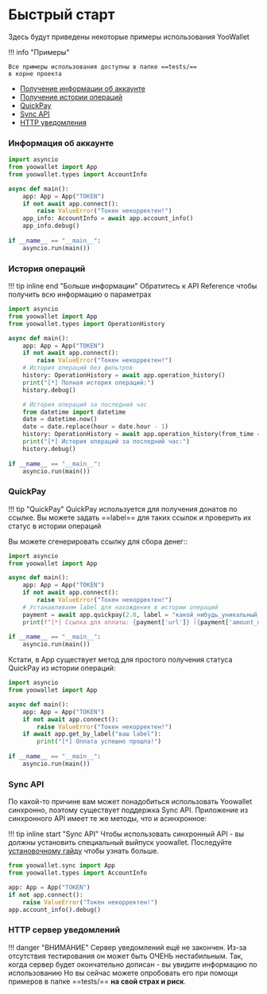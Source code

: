 # Быстрый старт 

Здесь будут приведены некоторые примеры использования YooWallet

!!! info "Примеры"
    
    Все примеры использования доступны в папке ==tests/==
    в корне проекта

- [Получение информации об аккаунте](#_2)
- [Получение истории операций](#_3)
- [QuickPay](#quickpay)
- [Sync API](#sync-api)
- [HTTP уведомления](#http)

### Информация об аккаунте
```python
import asyncio
from yoowallet import App
from yoowallet.types import AccountInfo

async def main(): 
    app: App = App("TOKEN")
    if not await app.connect():
        raise ValueError("Токен некорректен!")
    app_info: AccountInfo = await app.account_info()
    app_info.debug()
    
if __name__ == "__main__":
    asyncio.run(main())
```

### История операций

!!! tip inline end "Больше информации"
    Обратитесь к API Reference чтобы получить
    всю информацию о параметрах

```python
import asyncio
from yoowallet import App
from yoowallet.types import OperationHistory

async def main(): 
    app: App = App("TOKEN")
    if not await app.connect():
        raise ValueError("Токен некорректен!")
    # История операций без фильтров
    history: OperationHistory = await app.operation_history()
    print("[*] Полная история операций:")
    history.debug()

    # История операций за последний час
    from datetime import datetime
    date = datetime.now()
    date = date.replace(hour = date.hour - 1)
    history: OperationHistory = await app.operation_history(from_time = date)
    print("[*] История операций за последний час:")
    history.debug()
    
if __name__ == "__main__":
    asyncio.run(main())
```

### QuickPay

!!! tip "QuickPay"
    QuickPay используется для получения донатов
    по ссылке. Вы можете задать ==label== для таких ссылок
    и проверить их статус в истории операций

Вы можете сгенерировать ссылку для сбора денег::
```python
import asyncio
from yoowallet import App

async def main(): 
    app: App = App("TOKEN")
    if not await app.connect():
        raise ValueError("Токен некорректен!")
    # Устанавливаем label для нахождения в истории операций
    payment = await app.quickpay(2.0, label = "какой_нибудь_уникальный_id")
    print(f"[*] Ссылка для оплаты: {payment['url']} ({payment['amount_due']} руб. будет получено)")
    
if __name__ == "__main__":
    asyncio.run(main())
```

Кстати, в App существует метод для простого
получения статуса QuickPay из истории операций:
```python
import asyncio
from yoowallet import App

async def main(): 
    app: App = App("TOKEN")
    if not await app.connect():
        raise ValueError("Токен некорректен!")
    if await app.get_by_label("ваш label"):
        print("[*] Оплата успешно прошла!")
    
if __name__ == "__main__":
    asyncio.run(main())
```

### Sync API
По какой-то причине вам может понадобиться использовать
Yoowallet синхронно, поэтому существует поддержка Sync API.
Приложение из синхронного API имеет те же методы, что и асинхронное:

!!! tip inline start "Sync API"
    Чтобы использовать синхронный API - вы должны
    установить специальный выйпуск yoowallet.
    Последуйте [установочному гайду](installation.md) чтобы узнать больше.

```python
from yoowallet.sync import App
from yoowallet.types import AccountInfo

app: App = App("TOKEN")
if not app.connect():
    raise ValueError("Токен некорректен!")
app.account_info().debug()
```

### HTTP сервер уведомлений
!!! danger "ВНИМАНИЕ"
    Сервер уведомлений ещё не закончен.
    Из-за отсутствия тестирования он может
    быть ОЧЕНЬ нестабильным. Так, когда сервер
    будет окончательно дописан - вы увидите информацию
    по использованию
Но вы сейчас можете опробовать его при помощи
примеров в папке ==tests/== **на свой страх и риск**.
